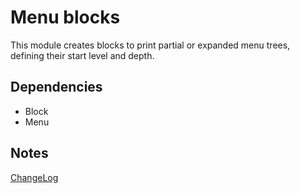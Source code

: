 # Menu blocks

This module creates blocks to print partial or expanded menu trees, defining their start level and depth.

## Dependencies

- Block
- Menu

## Notes

[ChangeLog](CHANGELOG.md)